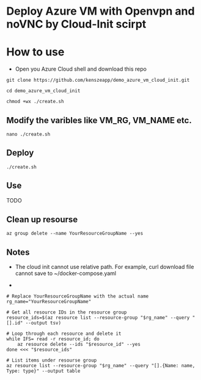 # Deploy Azure VM with Openvpn and noVNC by Cloud-Init scirpt 

# How to use 

* Open you Azure Cloud shell and download this repo 

```
git clone https://github.com/kenszeapp/demo_azure_vm_cloud_init.git

cd demo_azure_vm_cloud_init

chmod +wx ./create.sh
```

## Modify the varibles like VM_RG, VM_NAME etc.

`nano ./create.sh`

## Deploy
```
./create.sh
```


## Use 
TODO


## Clean up resourse 
`az group delete --name YourResourceGroupName --yes`


## Notes

* The cloud init cannot use relative path. For example, curl download file cannot save to ~/docker-compose.yaml

* 
```
# Replace YourResourceGroupName with the actual name
rg_name="YourResourceGroupName"

# Get all resource IDs in the resource group
resource_ids=$(az resource list --resource-group "$rg_name" --query "[].id" --output tsv)

# Loop through each resource and delete it
while IFS= read -r resource_id; do
    az resource delete --ids "$resource_id" --yes
done <<< "$resource_ids"

# List items under resourse group
az resource list --resource-group "$rg_name" --query "[].{Name: name, Type: type}" --output table


 

```